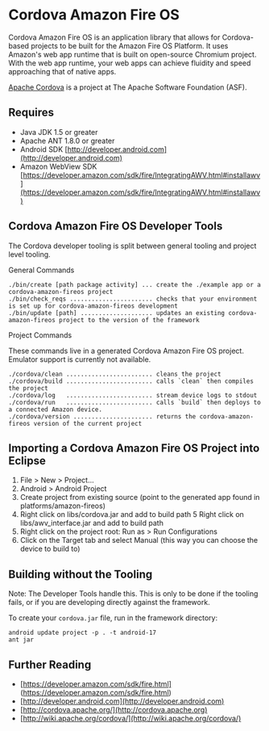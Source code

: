 <!--
#
# Licensed to the Apache Software Foundation (ASF) under one
# or more contributor license agreements.  See the NOTICE file
# distributed with this work for additional information
# regarding copyright ownership.  The ASF licenses this file
# to you under the Apache License, Version 2.0 (the
# "License"); you may not use this file except in compliance
# with the License.  You may obtain a copy of the License at
# 
# http://www.apache.org/licenses/LICENSE-2.0
# 
# Unless required by applicable law or agreed to in writing,
# software distributed under the License is distributed on an
# "AS IS" BASIS, WITHOUT WARRANTIES OR CONDITIONS OF ANY
#  KIND, either express or implied.  See the License for the
# specific language governing permissions and limitations
# under the License.
#
-->
Cordova Amazon Fire OS
===

Cordova Amazon Fire OS is an application library that allows for Cordova-based
projects to be built for the Amazon Fire OS Platform. It uses Amazon's web app runtime that is built on open-source Chromium project. With the web app runtime, your web apps can achieve fluidity and speed approaching that of native apps. 

[Apache Cordova](http://cordova.io) is a project at The Apache Software Foundation (ASF).


Requires
---

- Java JDK 1.5 or greater
- Apache ANT 1.8.0 or greater
- Android SDK [http://developer.android.com](http://developer.android.com)
- Amazon WebView SDK [https://developer.amazon.com/sdk/fire/IntegratingAWV.html#installawv](https://developer.amazon.com/sdk/fire/IntegratingAWV.html#installawv)
 
Cordova Amazon Fire OS Developer Tools
---

The Cordova developer tooling is split between general tooling and project level tooling. 

General Commands

    ./bin/create [path package activity] ... create the ./example app or a cordova-amazon-fireos project
    ./bin/check_reqs ....................... checks that your environment is set up for cordova-amazon-fireos development
    ./bin/update [path] .................... updates an existing cordova-amazon-fireos project to the version of the framework

Project Commands

These commands live in a generated Cordova Amazon Fire OS project. Emulator support is currently not available.

    ./cordova/clean ........................ cleans the project
    ./cordova/build ........................ calls `clean` then compiles the project
    ./cordova/log   ........................ stream device logs to stdout
    ./cordova/run   ........................ calls `build` then deploys to a connected Amazon device. 
    ./cordova/version ...................... returns the cordova-amazon-fireos version of the current project

Importing a Cordova Amazon Fire OS Project into Eclipse
----

1. File > New > Project...
2. Android > Android Project
3. Create project from existing source (point to the generated app found in platforms/amazon-fireos)
4. Right click on libs/cordova.jar and add to build path
5  Right click on libs/awv_interface.jar and add to build path
6. Right click on the project root: Run as > Run Configurations
7. Click on the Target tab and select Manual (this way you can choose the device to build to)

Building without the Tooling
---
Note: The Developer Tools handle this.  This is only to be done if the tooling fails, or if 
you are developing directly against the framework.


To create your `cordova.jar` file, run in the framework directory:

    android update project -p . -t android-17
    ant jar

Further Reading
---
- [https://developer.amazon.com/sdk/fire.html] (https://developer.amazon.com/sdk/fire.html)
- [http://developer.android.com](http://developer.android.com)
- [http://cordova.apache.org/](http://cordova.apache.org)
- [http://wiki.apache.org/cordova/](http://wiki.apache.org/cordova/)
